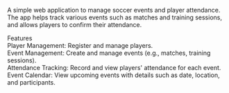 A simple web application to manage soccer events and player attendance. The app helps track various events such as matches and training sessions, and allows players to confirm their attendance.   

Features   
Player Management: Register and manage players.   
Event Management: Create and manage events (e.g., matches, training sessions).   
Attendance Tracking: Record and view players' attendance for each event.   
Event Calendar: View upcoming events with details such as date, location, and participants.   
